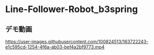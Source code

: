 # Line-Follower-Robot_b3spring

## デモ動画
https://user-images.githubusercontent.com/100824513/163722243-e1c595cd-1254-4f6a-ab03-bef4a2bf9773.mp4

